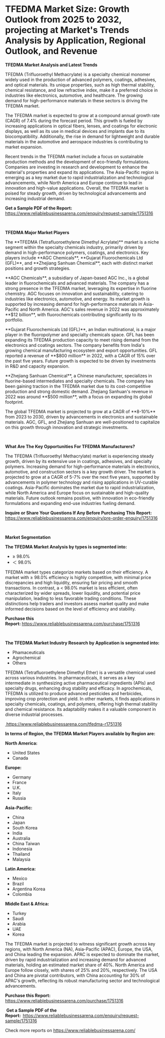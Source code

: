<p><h1>TFEDMA Market Size: Growth Outlook from 2025 to 2032, projecting at Market's Trends Analysis by Application, Regional Outlook, and Revenue</h1></p><p><strong>TFEDMA Market Analysis and Latest Trends</strong></p>
<p><p>TFEDMA (Trifluoroethyl Methacrylate) is a specialty chemical monomer widely used in the production of advanced polymers, coatings, adhesives, and optical materials. Its unique properties, such as high thermal stability, chemical resistance, and low refractive index, make it a preferred choice in industries like electronics, automotive, and healthcare. The growing demand for high-performance materials in these sectors is driving the TFEDMA market.</p><p>The TFEDMA market is expected to grow at a compound annual growth rate (CAGR) of 7.4% during the forecast period. This growth is fueled by increasing applications in optical fibers, lenses, and coatings for electronic displays, as well as its use in medical devices and implants due to its biocompatibility. Additionally, the rise in demand for lightweight and durable materials in the automotive and aerospace industries is contributing to market expansion.</p><p>Recent trends in the TFEDMA market include a focus on sustainable production methods and the development of eco-friendly formulations. Companies are investing in research and development to enhance the material's properties and expand its applications. The Asia-Pacific region is emerging as a key market due to rapid industrialization and technological advancements, while North America and Europe continue to lead in innovation and high-value applications. Overall, the TFEDMA market is poised for steady growth, driven by technological advancements and increasing industrial demand.</p></p>
<p><strong>Get a Sample PDF of the Report:&nbsp;</strong> <a href="https://www.reliablebusinessarena.com/enquiry/request-sample/1751316?utm_campaign=2269&utm_medium=2&utm_source=Github&utm_content=ia&utm_term=26012025&utm_id=tfedma">https://www.reliablebusinessarena.com/enquiry/request-sample/1751316</a></p>
<p>&nbsp;</p>
<p><strong>TFEDMA Major Market Players</strong></p>
<p><p>The **TFEDMA (Tetrafluoroethylene Dimethyl Acrylate)** market is a niche segment within the specialty chemicals industry, primarily driven by demand in high-performance polymers, coatings, and electronics. Key players include **AGC Chemicals**, **Gujarat Fluorochemicals Ltd (GFL)**, and **Zhejiang Sanhuan Chemical**, each with distinct market positions and growth strategies.</p><p>**AGC Chemicals**, a subsidiary of Japan-based AGC Inc., is a global leader in fluorochemicals and advanced materials. The company has a strong presence in the TFEDMA market, leveraging its expertise in fluorine chemistry. AGC focuses on innovation and sustainability, catering to industries like electronics, automotive, and energy. Its market growth is supported by increasing demand for high-performance materials in Asia-Pacific and North America. AGC's sales revenue in 2022 was approximately **$12 billion**, with fluorochemicals contributing significantly to its portfolio.</p><p>**Gujarat Fluorochemicals Ltd (GFL)**, an Indian multinational, is a major player in the fluoropolymer and specialty chemicals space. GFL has been expanding its TFEDMA production capacity to meet rising demand from the electronics and coatings sectors. The company benefits from India's growing chemical manufacturing ecosystem and export opportunities. GFL reported a revenue of **$800 million** in 2022, with a CAGR of 15% over the past five years. Future growth is expected to be driven by investments in R&D and capacity expansion.</p><p>**Zhejiang Sanhuan Chemical**, a Chinese manufacturer, specializes in fluorine-based intermediates and specialty chemicals. The company has been gaining traction in the TFEDMA market due to its cost-competitive production and strong domestic demand. Zhejiang Sanhuan's revenue in 2022 was around **$500 million**, with a focus on expanding its global footprint.</p><p>The global TFEDMA market is projected to grow at a CAGR of **8-10%** from 2023 to 2030, driven by advancements in electronics and sustainable materials. AGC, GFL, and Zhejiang Sanhuan are well-positioned to capitalize on this growth through innovation and strategic investments.</p></p>
<p>&nbsp;</p>
<p><strong>What Are The Key Opportunities For TFEDMA Manufacturers?</strong></p>
<p><p>The TFEDMA (Trifluoroethyl Methacrylate) market is experiencing steady growth, driven by its extensive use in coatings, adhesives, and specialty polymers. Increasing demand for high-performance materials in electronics, automotive, and construction sectors is a key growth driver. The market is projected to grow at a CAGR of 5-7% over the next five years, supported by advancements in polymer technology and rising applications in UV-curable coatings. Asia-Pacific dominates the market due to rapid industrialization, while North America and Europe focus on sustainable and high-quality materials. Future outlook remains positive, with innovation in eco-friendly formulations and expanding end-use industries fueling demand.</p></p>
<p><strong>Inquire or Share Your Questions If Any Before Purchasing This Report:</strong> <a href="https://www.reliablebusinessarena.com/enquiry/pre-order-enquiry/1751316?utm_campaign=2269&utm_medium=2&utm_source=Github&utm_content=ia&utm_term=26012025&utm_id=tfedma">https://www.reliablebusinessarena.com/enquiry/pre-order-enquiry/1751316</a></p>
<p>&nbsp;</p>
<p><strong>Market Segmentation</strong></p>
<p><strong>The TFEDMA Market Analysis by types is segmented into:</strong></p>
<p><ul><li>≥ 98.0%</li><li>＜ 98.0%</li></ul></p>
<p><p>TFEDMA market types categorize markets based on their efficiency. A market with ≥ 98.0% efficiency is highly competitive, with minimal price discrepancies and high liquidity, ensuring fair pricing and smooth transactions. In contrast, a < 98.0% market is less efficient, often characterized by wider spreads, lower liquidity, and potential price manipulation, leading to less favorable trading conditions. These distinctions help traders and investors assess market quality and make informed decisions based on the level of efficiency and stability.</p></p>
<p><strong>Purchase this Report:&nbsp;</strong><a href="https://www.reliablebusinessarena.com/purchase/1751316?utm_campaign=2269&utm_medium=2&utm_source=Github&utm_content=ia&utm_term=26012025&utm_id=tfedma">https://www.reliablebusinessarena.com/purchase/1751316</a></p>
<p>&nbsp;</p>
<p><strong>The TFEDMA Market Industry Research by Application is segmented into:</strong></p>
<p><ul><li>Phamaceuticals</li><li>Agrochemical</li><li>Others</li></ul></p>
<p><p>TFEDMA (Tetrafluoroethylene Dimethyl Ether) is a versatile chemical used across various industries. In pharmaceuticals, it serves as a key intermediate in synthesizing active pharmaceutical ingredients (APIs) and specialty drugs, enhancing drug stability and efficacy. In agrochemicals, TFEDMA is utilized to produce advanced pesticides and herbicides, improving crop protection and yield. In other markets, it finds applications in specialty chemicals, coatings, and polymers, offering high thermal stability and chemical resistance. Its adaptability makes it a valuable component in diverse industrial processes.</p></p>
<p><a href="https://www.reliablebusinessarena.com/tfedma-r1751316?utm_campaign=2269&utm_medium=2&utm_source=Github&utm_content=ia&utm_term=26012025&utm_id=tfedma">&nbsp;https://www.reliablebusinessarena.com/tfedma-r1751316</a></p>
<p><strong>In terms of Region, the TFEDMA Market Players available by Region are:</strong></p>
<p>
    <p> <strong> North America: </strong>
        <ul>
            <li>United States</li>
            <li>Canada</li>
        </ul>
        </p> 
    <p> <strong> Europe: </strong>
        <ul>
            <li>Germany</li>
            <li>France</li>
            <li>U.K.</li>
            <li>Italy</li>
            <li>Russia</li>
        </ul>
        </p> 
    <p> <strong> Asia-Pacific: </strong>
        <ul>
            <li>China</li>
            <li>Japan</li>
            <li>South Korea</li>
            <li>India</li>
            <li>Australia</li>
            <li>China Taiwan</li>
            <li>Indonesia</li>
            <li>Thailand</li>
            <li>Malaysia</li>
        </ul>
        </p> 
    <p> <strong> Latin America: </strong>
        <ul>
            <li>Mexico</li>
            <li>Brazil</li>
            <li>Argentina Korea</li>
            <li>Colombia</li>
        </ul>
        </p> 
    <p> <strong> Middle East & Africa: </strong>
        <ul>
            <li>Turkey</li>
            <li>Saudi</li>
            <li>Arabia</li>
            <li>UAE</li>
            <li>Korea</li>
        </ul>
    </p>
    </p>
<p><p>The TFEDMA market is projected to witness significant growth across key regions, with North America (NA), Asia-Pacific (APAC), Europe, the USA, and China leading the expansion. APAC is expected to dominate the market, driven by rapid industrialization and increasing demand for advanced materials, holding an estimated market share of 40%. North America and Europe follow closely, with shares of 25% and 20%, respectively. The USA and China are pivotal contributors, with China accounting for 30% of APAC's growth, reflecting its robust manufacturing sector and technological advancements.</p></p>
<p><strong>Purchase this Report: </strong><a href="https://www.reliablebusinessarena.com/purchase/1751316?utm_campaign=2269&utm_medium=2&utm_source=Github&utm_content=ia&utm_term=26012025&utm_id=tfedma">https://www.reliablebusinessarena.com/purchase/1751316</a></p>
<p>&nbsp;<strong>Get a Sample PDF of the Report:&nbsp;&nbsp;</strong><a href="https://www.reliablebusinessarena.com/enquiry/request-sample/1751316?utm_campaign=2269&utm_medium=2&utm_source=Github&utm_content=ia&utm_term=26012025&utm_id=tfedma">https://www.reliablebusinessarena.com/enquiry/request-sample/1751316</a></p>
<p><strong></strong></p>
<p>Check more reports on <a href="https://www.reliablebusinessarena.com/?utm_campaign=2269&utm_medium=2&utm_source=Github&utm_content=ia&utm_term=26012025&utm_id=tfedma">https://www.reliablebusinessarena.com/</a></p>